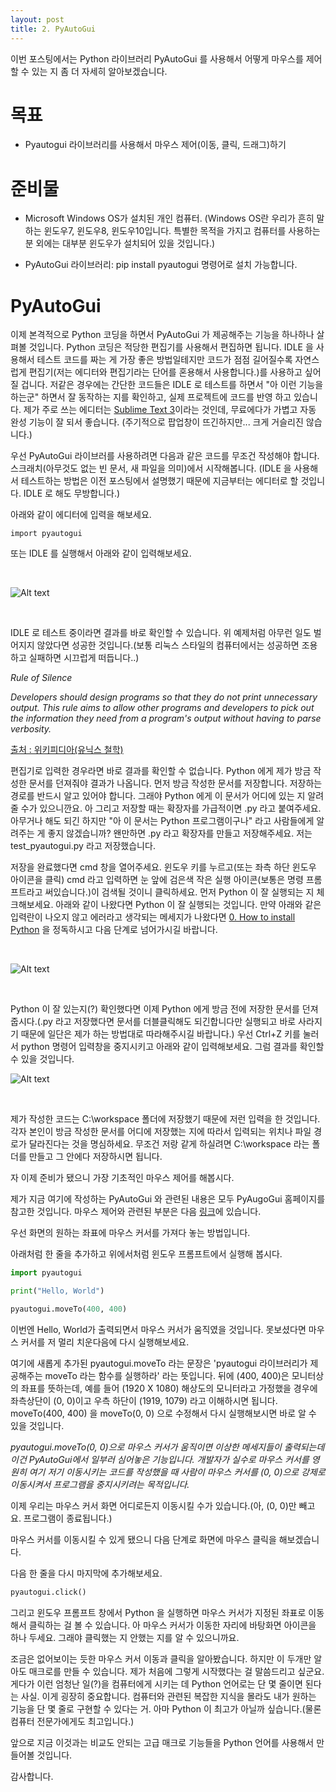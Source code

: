 ```yaml
---
layout: post
title: 2. PyAutoGui
---
```


이번 포스팅에서는 Python 라이브러리 PyAutoGui 를 사용해서 어떻게 마우스를 제어할 수 있는 지 좀 더 자세히 알아보겠습니다.

목표
=

* Pyautogui 라이브러리를 사용해서 마우스 제어(이동, 클릭, 드래그)하기 

준비물
=

* Microsoft Windows OS가 설치된 개인 컴퓨터. (Windows OS란 우리가 흔히 말하는 윈도우7, 윈도우8, 윈도우10입니다. 특별한 목적을 가지고 컴퓨터를 사용하는 분 외에는 대부분 윈도우가 설치되어 있을 것입니다.)

* PyAutoGui 라이브러리: pip install pyautogui 명령어로 설치 가능합니다.


PyAutoGui
=

이제 본격적으로 Python 코딩을 하면서 PyAutoGui 가 제공해주는 기능을 하나하나 살펴볼 것입니다. Python 코딩은 적당한 편집기를 사용해서 편집하면 됩니다. IDLE 을 사용해서 테스트 코드를 짜는 게 가장 좋은 방법일테지만 코드가 점점 길어질수록 자연스럽게 편집기(저는 에디터와 편집기라는 단어를 혼용해서 사용합니다.)를 사용하고 싶어질 겁니다. 저같은 경우에는 간단한 코드들은 IDLE 로 테스트를 하면서 "아 이런 기능을 하는군" 하면서 잘 동작하는 지를 확인하고, 실제 프로젝트에 코드를 반영 하고 있습니다. 제가 주로 쓰는 에디터는 [Sublime Text 3](https://www.sublimetext.com/3)이라는 것인데, 무료에다가 가볍고 자동 완성 기능이 잘 되서 좋습니다. (주기적으로 팝업창이 뜨긴하지만... 크게 거슬리진 않습니다.)

우선 PyAutoGui 라이브러를 사용하려면 다음과 같은 코드를 무조건 작성해야 합니다. 스크래치(아무것도 없는 빈 문서, 새 파일을 의미)에서 시작해봅니다.
(IDLE 을 사용해서 테스트하는 방법은 이전 포스팅에서 설명했기 때문에 지금부터는 에디터로 할 것입니다. IDLE 로 해도 무방합니다.)

아래와 같이 에디터에 입력을 해보세요.

`
import pyautogui
`

또는 IDLE 를 실행해서 아래와 같이 입력해보세요.

<br />

![Alt text](/images/python_2_0.PNG)

<br />

IDLE 로 테스트 중이라면 결과를 바로 확인할 수 있습니다. 위 예제처럼 아무런 일도 벌어지지 않았다면 성공한 것입니다.(보통 리눅스 스타일의 컴퓨터에서는 성공하면 조용하고 실패하면 시끄럽게 떠듭니다..)

*Rule of Silence*

*Developers should design programs so that they do not print unnecessary output. This rule aims to allow other programs and developers to pick out the information they need from a program's output without having to parse verbosity.*

[출처 : 위키피디아(유닉스 철학)](https://en.wikipedia.org/wiki/Unix_philosophy)

편집기로 입력한 경우라면 바로 결과를 확인할 수 없습니다. Python 에게 제가 방금 작성한 문서를 던져줘야 결과가 나옵니다. 먼저 방금 작성한 문서를 저장합니다. 저장하는 경로를 반드시 알고 있어야 합니다. 그래야 Python 에게 이 문서가 어디에 있는 지 알려줄 수가 있으니깐요. 아 그리고 저장할 때는 확장자를 가급적이면 .py 라고 붙여주세요. 아무거나 해도 되긴 하지만 "아 이 문서는 Python 프로그램이구나" 라고 사람들에게 알려주는 게 좋지 않겠습니까? 왠만하면 .py 라고 확장자를 만들고 저장해주세요. 저는 test_pyautogui.py 라고 저장했습니다.

저장을 완료했다면 cmd 창을 열어주세요. 윈도우 키를 누르고(또는 좌측 하단 윈도우 아이콘을 클릭) cmd 라고 입력하면 눈 앞에 검은색 작은 실행 아이콘(보통은 명령 프롬프트라고 써있습니다.)이 검색될 것이니 클릭하세요. 먼저 Python 이 잘 실행되는 지 체크해보세요. 아래와 같이 나왔다면 Python 이 잘 실행되는 것입니다. 만약 아래와 같은 입력란이 나오지 않고 에러라고 생각되는 메세지가 나왔다면 [0. How to install Python](https://dogfooter-master.github.io/How-to-install-Python/) 을 정독하시고 다음 단계로 넘어가시길 바랍니다.

<br />

![Alt text](/images/python_2_2.png)

<br />

Python 이 잘 있는지(?) 확인했다면 이제 Python 에게 방금 전에 저장한 문서를 던져 줍시다.(.py 라고 저장했다면 문서를 더블클릭해도 되긴합니다만 실행되고 바로 사라지기 때문에 일단은 제가 하는 방법대로 따라해주시길 바랍니다.) 우선 Ctrl+Z 키를 눌러서 python 명령어 입력창을 중지시키고 아래와 같이 입력해보세요. 그럼 결과를 확인할 수 있을 것입니다.
<br />

![Alt text](/images/python_2_3.png)

<br />

제가 작성한 코드는 C:\workspace 폴더에 저장했기 때문에 저런 입력을 한 것입니다. 각자 본인이 방금 작성한 문서를 어디에 저장했는 지에 따라서 입력되는 위치나 파일 경로가 달라진다는 것을 명심하세요. 무조건 저랑 같게 하실려면 C:\workspace 라는 폴더를 만들고 그 안에다 저장하시면 됩니다.

자 이제 준비가 됐으니 가장 기초적인 마우스 제어를 해봅시다.

제가 지금 여기에 작성하는 PyAutoGui 와 관련된 내용은 모두 PyAugoGui 홈페이지를 참고한 것입니다.
마우스 제어와 관련된 부분은 다음 [링크](https://pyautogui.readthedocs.io/en/latest/cheatsheet.html#mouse-functions)에 있습니다.

우선 화면의 원하는 좌표에 마우스 커서를 가져다 놓는 방법입니다.

아래처럼 한 줄을 추가하고 위에서처럼 윈도우 프롬프트에서 실행해 봅시다.

```python
import pyautogui

print("Hello, World")

pyautogui.moveTo(400, 400) 
```

이번엔 Hello, World가 출력되면서 마우스 커서가 움직였을 것입니다. 못보셨다면 마우스 커서를 저 멀리 치운다음에 다시 실행해보세요.

여기에 새롭게 추가된 pyautogui.moveTo 라는 문장은 'pyautogui 라이브러리가 제공해주는 moveTo 라는 함수를 실행하라' 라는 뜻입니다. 뒤에 (400, 400)은 모니터상의 좌표를 뜻하는데, 예를 들어 (1920 X 1080) 해상도의 모니터라고 가정했을 경우에 좌측상단이 (0, 0)이고 우측 하단이 (1919, 1079) 라고 이해하시면 됩니다. moveTo(400, 400) 을 moveTo(0, 0) 으로 수정해서 다시 실행해보시면 바로 알 수 있을 것입니다.

*pyautogui.moveTo(0, 0)으로 마우스 커서가 움직이면 이상한 메세지들이 출력되는데 이건 PyAutoGui에서 일부러 심어놓은 기능입니다. 개발자가 실수로 마우스 커서를 영원히 여기 저기 이동시키는 코드를 작성했을 때 사람이 마우스 커서를 (0, 0)으로 강제로 이동시켜서 프로그램을 중지시키려는 목적입니다.*

이제 우리는 마우스 커서 화면 어디로든지 이동시킬 수가 있습니다.(아, (0, 0)만 빼고요. 프로그램이 종료됩니다.)

마우스 커서를 이동시킬 수 있게 됐으니 다음 단계로 화면에 마우스 클릭을 해보겠습니다.

다음 한 줄을 다시 마지막에 추가해보세요.

```python
pyautogui.click()
```

그리고 윈도우 프롬프트 창에서 Python 을 실행하면 마우스 커서가 지정된 좌표로 이동해서 클릭하는 걸 볼 수 있습니다. 아 마우스 커서가 이동한 자리에 바탕화면 아이콘을 하나 두세요. 그래야 클릭했는 지 안했는 지를 알 수 있으니까요.

조금은 없어보이는 듯한 마우스 커서 이동과 클릭을 알아봤습니다. 하지만 이 두개만 알아도 매크로를 만들 수 있습니다. 제가 처음에 그렇게 시작했다는 걸 말씀드리고 싶군요. 게다가 이런 엄청난 일(?)을 컴퓨터에게 시키는 데 Python 언어로는 단 몇 줄이면 된다는 사실. 이게 굉장히 중요합니다. 컴퓨터와 관련된 복잡한 지식을 몰라도 내가 원하는 기능을 단 몇 줄로 구현할 수 있다는 거. 아마 Python 이 최고가 아닐까 싶습니다.(물론 컴퓨터 전문가에게도 최고입니다.)

앞으로 지금 이것과는 비교도 안되는 고급 매크로 기능들을 Python 언어를 사용해서 만들어볼 것입니다.

감사합니다.











